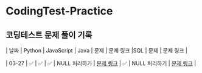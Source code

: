 # CodingTest-Practice
## 코딩테스트 문제 풀이 기록

| 날짜 | Python | JavaScript | Java | 문제 | 문제 링크 |SQL | 문제 | 문제 링크 |

| 03-27 | ✅ | ✅ | ✅ | NULL 처리하기 | [문제 링크](https://school.programmers.co.kr/learn/courses/30/lessons/59410) | ✅ | NULL 처리하기 | [문제 링크](https://school.programmers.co.kr/learn/courses/30/lessons/59410) |
